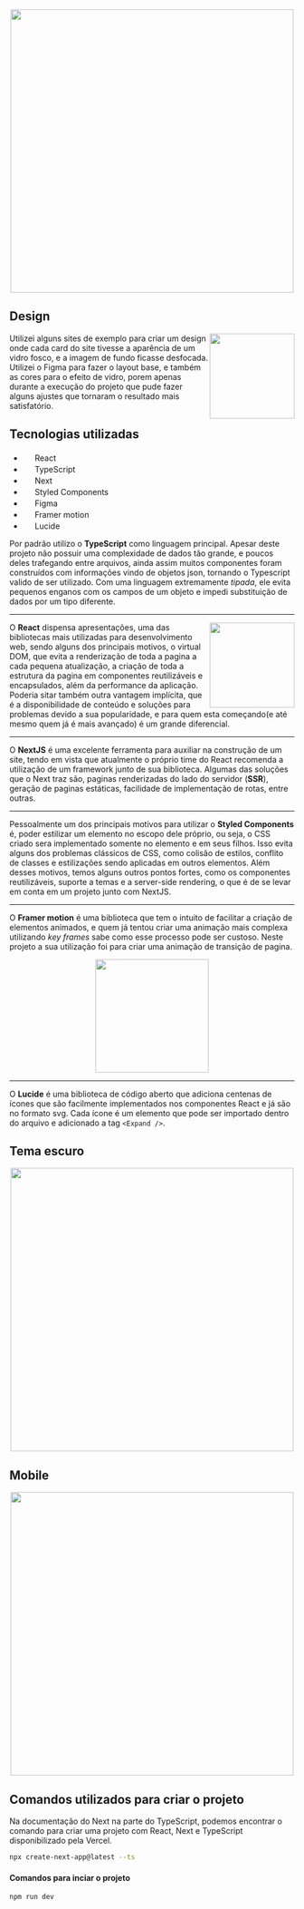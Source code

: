<div align="center">

<img src="https://user-images.githubusercontent.com/121033909/232160198-e127d984-721f-4a0d-bac3-3863b81bc037.png" height="500"/>

</div>

## Design

<img src="https://user-images.githubusercontent.com/121033909/232162538-68ecdab5-6984-4973-99b5-ddab88d62bb5.png" height="150" align="right" />

Utilizei alguns sites de exemplo para criar um design onde cada card do site tivesse a aparência de um vidro fosco, e a imagem de fundo ficasse desfocada. Utilizei o Figma para fazer o layout base, e também as cores para o efeito de vidro, porem apenas durante a execução do projeto que pude fazer alguns ajustes que tornaram o resultado mais satisfatório.

## Tecnologias utilizadas

<ul list-style="none">

  <li><img src="https://cdn.jsdelivr.net/gh/devicons/devicon/icons/react/react-original.svg" height="17" /> React</li>
  <li><img src="https://cdn.jsdelivr.net/gh/devicons/devicon/icons/typescript/typescript-original.svg" height="17" /> TypeScript</li>
  <li><img src="https://user-images.githubusercontent.com/121033909/218092081-8feb03b4-7444-4018-a550-e704a77bc53f.svg" height="17" /> Next</li>
  <li><img src="https://user-images.githubusercontent.com/121033909/218092677-03759c36-3450-4cdb-be27-24e892913862.png" height="17"/> Styled Components</li>
  <li><img src="https://cdn.jsdelivr.net/gh/devicons/devicon/icons/figma/figma-original.svg" height="17"/> Figma</li>
  <li><img src="https://user-images.githubusercontent.com/121033909/232154892-371a4d9b-5dfe-4eee-a71c-323dec4fffe4.png" height="17"/> Framer motion</li>
  <li><img src="https://user-images.githubusercontent.com/121033909/232154904-8fc1bf29-f0ef-4a65-b7a6-42a1fb27f6d7.png" height="17"/> Lucide</li>

</ul>

Por padrão utilizo o **TypeScript** como linguagem principal. Apesar deste projeto não possuir uma complexidade de dados tão grande, e poucos deles trafegando entre arquivos, ainda assim muitos componentes foram construídos com informações vindo de objetos json, tornando o Typescript valido de ser utilizado. Com uma linguagem extremamente *tipada*, ele evita pequenos enganos com os campos de um objeto e impedi substituição de dados por um tipo diferente.

___

<img src="https://user-images.githubusercontent.com/121033909/232574244-ff907f65-87dd-435c-8366-8f7c54d34ffc.png" height="150" align="right" />

O **React** dispensa apresentações, uma das bibliotecas mais utilizadas para desenvolvimento web, sendo alguns dos principais motivos, o virtual DOM, que evita a renderização de toda a pagina a cada pequena atualização, a criação de toda a estrutura da pagina em componentes reutilizáveis e encapsulados, além da performance da aplicação. Poderia sitar também outra vantagem implícita, que é a disponibilidade de conteúdo e soluções para problemas devido a sua popularidade, e para quem esta começando(e até mesmo quem já é mais avançado) é um grande diferencial.

___

O **NextJS** é uma excelente ferramenta para auxiliar na construção de um site, tendo em vista que atualmente o próprio time do React recomenda a utilização de um framework junto de sua biblioteca. Algumas das soluções que o Next traz são, paginas renderizadas do lado do servidor (**SSR**), geração de paginas estáticas, facilidade de implementação de rotas, entre outras.

___

Pessoalmente um dos principais motivos para utilizar o **Styled Components** é, poder estilizar um elemento no escopo dele próprio, ou seja, o CSS criado sera implementado somente no elemento e em seus filhos. Isso evita alguns dos problemas clássicos de CSS, como colisão de estilos, conflito de classes e estilizações sendo aplicadas em outros elementos. Além desses motivos, temos alguns outros pontos fortes, como os componentes reutilizáveis, suporte a temas e a server-side rendering, o que é de se levar em conta em um projeto junto com NextJS.

___

O **Framer motion** é uma biblioteca que tem o intuito de facilitar a criação de elementos animados, e quem já tentou criar uma animação mais complexa utilizando *key frames* sabe como esse processo pode ser custoso. Neste projeto a sua utilização foi para criar uma animação de transição de pagina.

<div align="center">
<img src="https://user-images.githubusercontent.com/121033909/232593589-00e9304d-765b-41fa-a8cb-402b3ee56faa.gif" height="200"/>
</div>

___

O **Lucide** é uma biblioteca de código aberto que adiciona centenas de ícones que são facilmente implementados nos componentes React e já são no formato svg. Cada ícone é um elemento que pode ser importado dentro do arquivo e adicionado a tag `<Expand />`.

## Tema escuro

<div align="center">

<img src="https://user-images.githubusercontent.com/121033909/232614003-bc0c9bf4-9542-4831-acc1-6b22dc80563b.png" height="500"/>

</div>

## Mobile

<div align="center">

<img src="https://user-images.githubusercontent.com/121033909/232614018-9eb8ccea-a23b-4398-a020-b2caf3a302d9.png" height="500"/>

</div>

## Comandos utilizados para criar o projeto

Na documentação do Next na parte do TypeScript, podemos encontrar o comando para criar uma projeto com React, Next e TypeScript disponibilizado pela Vercel.

```bash
npx create-next-app@latest --ts
```

#### Comandos para inciar o projeto

```bash
npm run dev
```
